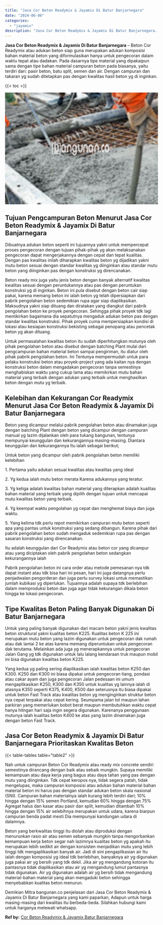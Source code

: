 ```yaml
---
title: "Jasa Cor Beton Readymix & Jayamix Di Batur Banjarnegara"
date: "2024-06-06"
categories: 
  - "jayamix"
description: "Jasa Cor Beton Readymix & Jayamix Di Batur Banjarnegara. Demikian Mitra bangunan.co penjelasan dari Jasa Cor Beton Readymix & Jayamix Di Batur Banjarnegara y..."
---
```


**Jasa Cor Beton Readymix & Jayamix Di Batur Banjarnegara** – Beton Cor Readymix atau adukan beton siap guna merupakan adukan komposisi bahan material beton yang diformulasikan hanya untuk pengecoran dalam waktu tepat atau dadakan. Pada dasarnya tipe material yang dipakaipun sama dengan tipe bahan material campuran beton pada biasanya, yaitu terdiri dari: pasir beton, batu split, semen dan air. Dengan campuran dan takaran yg sudah ditetapkan pas dengan kwalitas hasil beton yg di inginkan.

{{< toc >}}

![Jasa Cor Beton Readymix & Jayamix Di Batur Banjarnegara](/images/jasa-cor-readymix-41.png)

## Tujuan Pengcampuran Beton Menurut Jasa Cor Beton Readymix & Jayamix Di Batur Banjarnegara

Dibuatnya adukan beton seperti ini tujuannya yakni untuk mempercepat proses pengecoran dengan tujuan pihak-pihak yg akan melaksanakan pengecoran dapat mengerjakannya dengan cepat dan tepat kualitas. Dengan pas kwalitas inilah diharapkan kwalitas beton yg dijadikan yakni mutu beton sesuai dengan standar kwalitas yg diinginkan atau standar mutu beton yang diinginkan pas dengan konstruksi yg direncanakan.

Beton ready mix juga yaitu jenis beton dengan banyak alternatif kwalitas kwalitas sesuai dengan peruntukannya atau pas dengan peruntukan konstruksi yg di inginkan. Beton ini pula disebut dengan beton cair siap pakai, karena memang beton ini ialah beton yg telah dipersiapkan dari pabrik pengolahan beton sedemikian rupa agar siap diaplikasikan. Maksudnya yakni siap dituang dan diratakan yang diangkut dari pabrik pengolahan beton ke proyek pengecoran. Sehingga pihak proyek tdk lagi memikirkan bagaimana dia sepatutnya mengaduk adukan beton pas dengan standar kwalitas konstruksi. Pihak proyek cuma mempersiapkan kondisi di lokasi atau kesiapan konstruksi bekisting sebagai penopang atau pencetak beton yg akan dituang.

Untuk permasalahan kwalitas beton itu sudah diperhitungkan mutunya oleh pihak pengolahan beton atau disebut dengan batching Plant mulai dari pengcampuran bahan material beton sampai pengiriman, itu diatur oleh pihak pabrik pengolahan beton. Ini Tentunya mempermudah untuk para pelaku konstruksi beton atau proyek-project yang ada kaitan nya dengan konstruksi beton dalam mengadakan pengecoran tanpa semestinya menghabiskan waktu yang cukup lama atau memikirkan mutu bahan material yang terbaik dengan adukan yang terbaik untuk menghasilkan beton dengan mutu yg terbaik.

## Kelebihan dan Kekurangan Cor Readymix Menurut Jasa Cor Beton Readymix & Jayamix Di Batur Banjarnegara

Beton yang dicampur melalui pabrik pengolahan beton atau dinamakan juga dengan batching Plant dengan beton yang dicampur dengan campuran manual yg lazim dijalankan oleh para tukang bangunan, tentunya mempunyai keunggulan dan kekurangannya masing-masing. Diantara keunggulan dan kekurangannya Itu ialah sebagai berikut;

Untuk beton yang dicampur oleh pabrik pengolahan beton memiliki kelebihan

1\. Pertama yaitu adukan sesuai kwalitas atau kwalitas yang ideal

2\. Yg kedua ialah mutu beton merata Karena adukannya yang teratur.

3\. Yg ketiga adalah kwalitas bahan material yang diterapkan adalah kualitas bahan material yang terbaik yang dipilih dengan tujuan untuk mencapai mutu kwalitas beton yang terbaik.

4\. Yg keempat waktu pengolahan yg cepat dan menghemat biaya dan juga waktu.

5\. Yang kelima tdk perlu repot memikirkan campuran mutu beton seperti apa yang pantas untuk konstruksi yang sedang dibangun. Karena pihak dari pabrik pengolahan beton sudah mengaduk sedemikian rupa pas dengan sasaran konstruksi yang direncanakan.

Itu adalah keunggulan dari Cor Readymix atau beton cor yang dicampur atau yang diciptakan oleh pabrik pengolahan beton sedangkan kekurangannya ialah

Pabrik pengolahan beton ini cara order atau metode pemesanan nya tdk dapat instant atau tdk bisa hari ini pesan, hari ini juga datangnya perlu penjadwalan pengorderan dan juga perlu survey lokasi untuk memastikan jumlah kubikasi yg diperlukan. Tujuannya adalah supaya tdk berlebihan dalam memproduksi beton dan juga agar tidak kekurangan dikala beton hingga ke lokasi pengecoran.

## Tipe Kwalitas Beton Paling Banyak Digunakan Di Batur Banjarnegara

Untuk yang paling banyak digunakan dari macam beton yakni jenis kwalitas beton struktural yakni kualitas beton K225. Kualitas beton K 225 ini merupakan mutu beton yang lazim digunakan untuk pengecoran dak rumah atau dak lantai 2 ke atas karena memang diperuntukan untuk pengecoran dak terutama. Melainkan ada juga yg menerapkannya untuk pengecoran Jalan Gang yg tdk digunakan untuk lalu lalang kendaraan truk maupun mobil ini bisa digunakan kwalitas beton K225.

Yang kedua yg paling sering diaplikasikan ialah kwalitas beton K250 dan K300. K250 dan K300 ini biasa dipakai untuk pengecoran tiang, pondasi atau cakar ayam dan juga pengecoran Jalan pedesaan ini umum mengaplikasikan K250, K300 dan K350 untuk kualitas yg lainnya ialah di atasnya K350 seperti K375, K400, K500 dan seterusnya itu biasa dipakai untuk beton Fast Track atau kwalitas beton yg menginginkan struktur beton nya cepat terpakai atau cepat kering. Seumpama jalan tol maupun lahan parkiran yang memerlukan bobot berat maupun membutuhkan waktu cepat hanya hitngan hari saja ingin segera digunakan. Karenanya penggunaan mutunya ialah kualitas beton K400 ke atas yang lazim dinamakan juga dengan beton Fast Track.

## Jasa Cor Beton Readymix & Jayamix Di Batur Banjarnegara Prioritaskan Kwalitas Beton

{{< table-tables table="table2" >}}

Nah untuk campuran Beton Cor Readymix atau ready mix concrete sendiri semestinya dirancang dengan baik atau sebaik mungkin. Supaya memiliki kemampuan atau daya kerja yang bagus atau daya tahan yang pas dengan mutu yang diinginkan. Tdk cepat keropos nya, tidak segera patah, tidak mengelupas, maka campuran komposisi atau adukan bahan material bahan material beton ini harus pas dengan standar adukan beton skala nasional (SNI). Campuran bahan materialnya ialah kurang lebih terdiri dari; 10% hingga dengan 15% semen Portland, kemudian 60% hingga dengan 75% Agregat halus dan kasar atau pasir dan split, kemudian ditambah 10% hingga dengan 15% air selebihnya merupakan untuk udara, karena biarpun campuran benda padat mesti Dia mempunyai kandungan udara di dalamnya.

Beton yang berkwalitas tinggi itu diolah atau diproduksi dengan menurunkan rasio air atau semen sebanyak mungkin tanpa mengorbankan kemampuan kerja beton segar nah lazimnya kualitas beton yg apakah itu merupakan lebih sedikit air dengan konsisten menjadikan mutu yang lebih tinggi tdk mengaplikasikan banyak air. Jadi di sini pengaplikasian air Itu ialah dengan komposisi yg ideal tdk berlebihan, banyaknya air yg digunakan juga pakai air yg bersih yang tdk dekil. Jika air yg mengandung kotoran itu pantasnya tidak diaplikasikan atau air yg mengandung lumut pantasnya tidak digunakan. Air yg digunakan adalah air yg bersih tidak mengandung material-bahan material yang akan mengaduki beton sehingga menyebabkan kualitas beton menurun.

Demikian Mitra bangunan.co penjelasan dari Jasa Cor Beton Readymix & Jayamix Di Batur Banjarnegara yang kami paparkan, Adapun untuk harga masing-masing dari kwalitas itu berbeda-beda. Silahkan hubungi kami untuk harganya melewati whatsapp.

**Ref by:** [Cor Beton Readymix & Jayamix Batur Banjarnegara](https://id.wikipedia.org/wiki/Cor)
